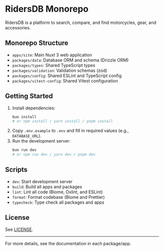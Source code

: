 # RidersDB Monorepo

RidersDB is a platform to search, compare, and find motorcycles, gear, and accessories.

## Monorepo Structure

- `apps/site`: Main Nuxt 3 web application
- `packages/data`: Database ORM and schema (Drizzle ORM)
- `packages/types`: Shared TypeScript types
- `packages/validation`: Validation schemas (zod)
- `packages/config`: Shared ESLint and TypeScript config
- `packages/vitest-config`: Shared Vitest configuration

## Getting Started

1. Install dependencies:
   ```sh
   bun install
   # or npm install / yarn install / pnpm install
   ```
2. Copy `.env.example` to `.env` and fill in required values (e.g., `DATABASE_URL`).
3. Run the development server:
   ```sh
   bun run dev
   # or npm run dev / yarn dev / pnpm dev
   ```

## Scripts

- `dev`: Start development server
- `build`: Build all apps and packages
- `lint`: Lint all code (Biome, Oxlint, and ESLint)
- `format`: Format codebase (Biome and Prettier)
- `typecheck`: Type check all packages and apps

## License

See [LICENSE](./LICENSE).

---

For more details, see the documentation in each package/app.
